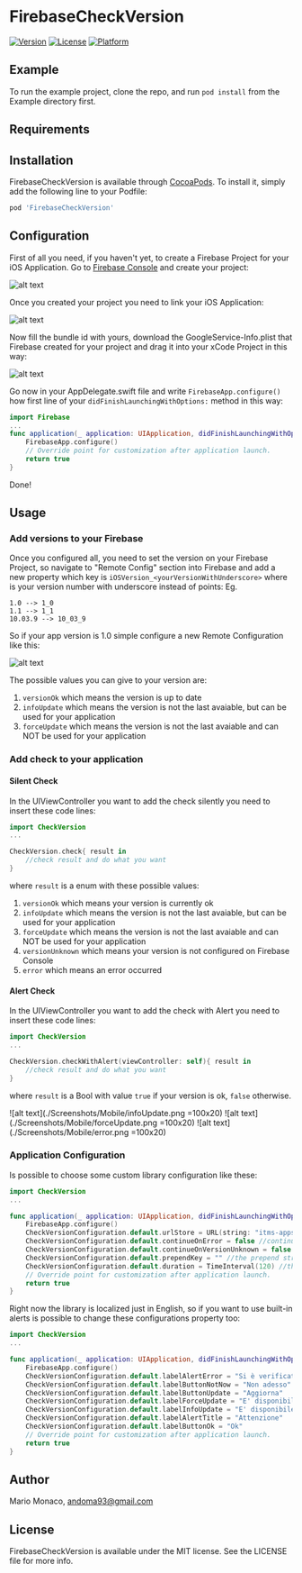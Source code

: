 # FirebaseCheckVersion

[![Version](https://img.shields.io/cocoapods/v/FirebaseCheckVersion.svg?style=flat)](https://cocoapods.org/pods/FirebaseCheckVersion)
[![License](https://img.shields.io/cocoapods/l/FirebaseCheckVersion.svg?style=flat)](https://cocoapods.org/pods/FirebaseCheckVersion)
[![Platform](https://img.shields.io/cocoapods/p/FirebaseCheckVersion.svg?style=flat)](https://cocoapods.org/pods/FirebaseCheckVersion)

## Example

To run the example project, clone the repo, and run `pod install` from the Example directory first.

## Requirements

## Installation

FirebaseCheckVersion is available through [CocoaPods](https://cocoapods.org). To install
it, simply add the following line to your Podfile:

```ruby
pod 'FirebaseCheckVersion'
```

## Configuration

First of all you need, if you haven't yet, to create a Firebase Project for your iOS Application.
Go to [Firebase Console](https://console.firebase.google.com) and create your project:

![alt text](./Screenshots/firebaseNewProject.png)

Once you created your project you need to link your iOS Application:

![alt text](./Screenshots/addIosProject.png)

Now fill the bundle id with yours, download the GoogleService-Info.plist that Firebase created for your project and drag it into your xCode Project in this way:

![alt text](./Screenshots/downloadPlist.png)

Go now in your AppDelegate.swift file and write ```FirebaseApp.configure()```  how first line of your ```didFinishLaunchingWithOptions:```  method in this way:

```swift
import Firebase
...
func application(_ application: UIApplication, didFinishLaunchingWithOptions launchOptions: [UIApplicationLaunchOptionsKey: Any]?) -> Bool {
    FirebaseApp.configure()
    // Override point for customization after application launch.
    return true
}
```
Done!

## Usage

### Add versions to your Firebase

Once you configured all, you need to set the version on your Firebase Project, so navigate to "Remote Config" section into Firebase and add a new property which key is  ```iOSVersion_<yourVersionWithUnderscore>``` where <yourVersionWithUnderscore> is your version number with underscore instead of points:
Eg.
```
1.0 --> 1_0
1.1 --> 1_1
10.03.9 --> 10_03_9
```

So if your app version is 1.0 simple configure a new Remote Configuration like this:

![alt text](./Screenshots/newRemoteConfiguration.png)

The possible values you can give to your version are:
1. `versionOk` which means the version is up to date
2. `infoUpdate` which means the version is not the last avaiable, but can be used for your application
3. `forceUpdate` which means the version is not the last avaiable and can NOT be used for your application

### Add check to your application

#### Silent Check

In the UIViewController you want to add the check silently you need to insert these code lines:

```swift
import CheckVersion
...

CheckVersion.check{ result in
    //check result and do what you want
}
```

where `result` is a enum with these possible values:

1. `versionOk` which means your version is currently ok
2. `infoUpdate` which means the version is not the last avaiable, but can be used for your application
3. `forceUpdate` which means the version is not the last avaiable and can NOT be used for your application
4. `versionUnknown` which means your version is not configured on Firebase Console
5. `error` which means an error occurred

#### Alert Check

In the UIViewController you want to add the check with Alert you need to insert these code lines:

```swift
import CheckVersion
...

CheckVersion.checkWithAlert(viewController: self){ result in
    //check result and do what you want
}
```
where `result` is a Bool with value `true` if your version is ok, `false` otherwise.

![alt text](./Screenshots/Mobile/infoUpdate.png =100x20)
![alt text](./Screenshots/Mobile/forceUpdate.png =100x20)
![alt text](./Screenshots/Mobile/error.png =100x20)

### Application Configuration

Is possible to choose some custom library configuration like these:
```swift
import CheckVersion
...

func application(_ application: UIApplication, didFinishLaunchingWithOptions launchOptions: [UIApplicationLaunchOptionsKey: Any]?) -> Bool {
    FirebaseApp.configure()
    CheckVersionConfiguration.default.urlStore = URL(string: "itms-apps://itunes.apple.com/<myAppId>")! //where myAppID is your store application id
    CheckVersionConfiguration.default.continueOnError = false //continue in case of error (default is true)
    CheckVersionConfiguration.default.continueOnVersionUnknown = false //continue in case of version unknown (default is true)
    CheckVersionConfiguration.default.prependKey = "" //the prepend string you can insert in firebase console before (default is 'iOSVersion_')
    CheckVersionConfiguration.default.duration = TimeInterval(120) //the duration of Firebase Remote Configuration Cache (default is 60 seconds)
    // Override point for customization after application launch.
    return true
}
```

Right now the library is localized just in English, so if you want to use built-in alerts is possible to change these configurations property too:

```swift
import CheckVersion
...

func application(_ application: UIApplication, didFinishLaunchingWithOptions launchOptions: [UIApplicationLaunchOptionsKey: Any]?) -> Bool {
    FirebaseApp.configure()
    CheckVersionConfiguration.default.labelAlertError = "Si è verificato un errore generico, per favore riprova più tardi"
    CheckVersionConfiguration.default.labelButtonNotNow = "Non adesso"
    CheckVersionConfiguration.default.labelButtonUpdate = "Aggiorna"
    CheckVersionConfiguration.default.labelForceUpdate = "E' disponibile una nuova versione dell'app: per favore aggiornala adesso"
    CheckVersionConfiguration.default.labelInfoUpdate = "E' disponibile una nuova versione dell'app: se vuoi aggiornala adesso"
    CheckVersionConfiguration.default.labelAlertTitle = "Attenzione"
    CheckVersionConfiguration.default.labelButtonOk = "Ok"
    // Override point for customization after application launch.
    return true
}
```

## Author

Mario Monaco, andoma93@gmail.com

## License

FirebaseCheckVersion is available under the MIT license. See the LICENSE file for more info.

